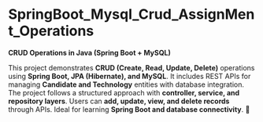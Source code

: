 # SpringBoot_Mysql_Crud_AssignMent_Operations

**CRUD Operations in Java (Spring Boot + MySQL)**  

This project demonstrates **CRUD (Create, Read, Update, Delete)** operations using **Spring Boot, JPA (Hibernate), and MySQL**. It includes REST APIs for managing **Candidate and Technology** entities with database integration. The project follows a structured approach with **controller, service, and repository layers**. Users can **add, update, view, and delete records** through APIs. Ideal for learning **Spring Boot and database connectivity**. 🚀
